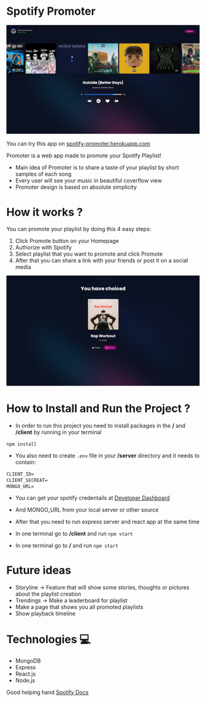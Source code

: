 # Spotify Promoter 

<img src="/docs/preview.jpg" alt="App preview" />

You can try this app on [spotify-promoter.herokuapp.com](https://spotify-promoter.herokuapp.com/)

Promoter is a web app made to promote your Spotify Playlist!
- Main idea of Promoter is to share a taste of your playlist by short samples of each song
- Every user will see your music in beautiful coverflow view
- Promoter design is based on absolute simplicity

# How it works ?

You can promote your playlist by doing this 4 easy steps:

1. Click Promote button on your Homepage
2. Authorize with Spotify
3. Select playlist that you want to promote and click Promote
4. After that you can share a link with your friends or post it on a social media

<img src="/docs/share.jpg" alt="Share preview" />

# How to Install and Run the Project ? 

- In order to run this project you need to install packages in the **/** and **/client** by running in your terminal

```
npm install
```
- You also need to create ``` .env ``` file in your **/server** directory and it needs to contain:
```
CLIENT_ID=
CLIENT_SECREAT=
MONGO_URL=
```
- You can get your spotify credentails at [Developer Dashboard](https://developer.spotify.com/dashboard/login)
- And MONGO_URL from your local server or other source

- After that you need to run express server and react app at the same time 
- In one terminal go to **/client** and run ``` npm start ```
- In one terminal go to **/** and run ``` npm start ```

# Future ideas

* Storyline -> Feature that will show some stories, thoughts or pictures about the playlist creation
* Trendings -> Make a leaderboard for playlist
* Make a page that shows you all promoted playlists
* Show playback timeline

# Technologies 💻
- MongoDB
- Express
- React.js
- Node.js

Good helping hand [Spotify Docs](https://developer.spotify.com/)
